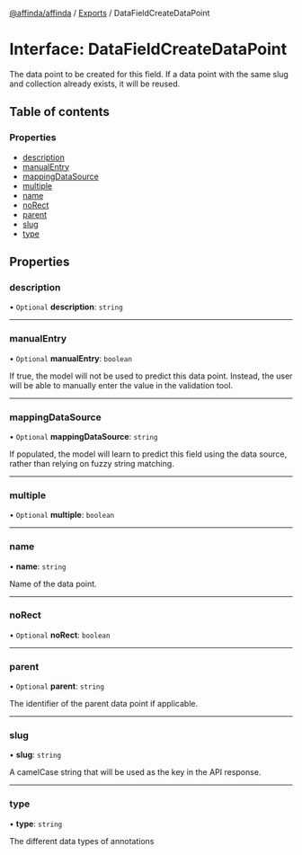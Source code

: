 [@affinda/affinda](../README.md) / [Exports](../modules.md) / DataFieldCreateDataPoint

# Interface: DataFieldCreateDataPoint

The data point to be created for this field. If a data point with the same slug and collection already exists, it will be reused.

## Table of contents

### Properties

- [description](DataFieldCreateDataPoint.md#description)
- [manualEntry](DataFieldCreateDataPoint.md#manualentry)
- [mappingDataSource](DataFieldCreateDataPoint.md#mappingdatasource)
- [multiple](DataFieldCreateDataPoint.md#multiple)
- [name](DataFieldCreateDataPoint.md#name)
- [noRect](DataFieldCreateDataPoint.md#norect)
- [parent](DataFieldCreateDataPoint.md#parent)
- [slug](DataFieldCreateDataPoint.md#slug)
- [type](DataFieldCreateDataPoint.md#type)

## Properties

### description

• `Optional` **description**: `string`

___

### manualEntry

• `Optional` **manualEntry**: `boolean`

If true, the model will not be used to predict this data point. Instead, the user will be able to manually enter the value in the validation tool.

___

### mappingDataSource

• `Optional` **mappingDataSource**: `string`

If populated, the model will learn to predict this field using the data source, rather than relying on fuzzy string matching.

___

### multiple

• `Optional` **multiple**: `boolean`

___

### name

• **name**: `string`

Name of the data point.

___

### noRect

• `Optional` **noRect**: `boolean`

___

### parent

• `Optional` **parent**: `string`

The identifier of the parent data point if applicable.

___

### slug

• **slug**: `string`

A camelCase string that will be used as the key in the API response.

___

### type

• **type**: `string`

The different data types of annotations
